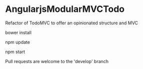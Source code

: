 AngularjsModularMVCTodo
=======================

Refactor of TodoMVC to offer an opinionated structure and MVC

bower install

npm update

npm start

Pull requests are welcome to the 'develop' branch
